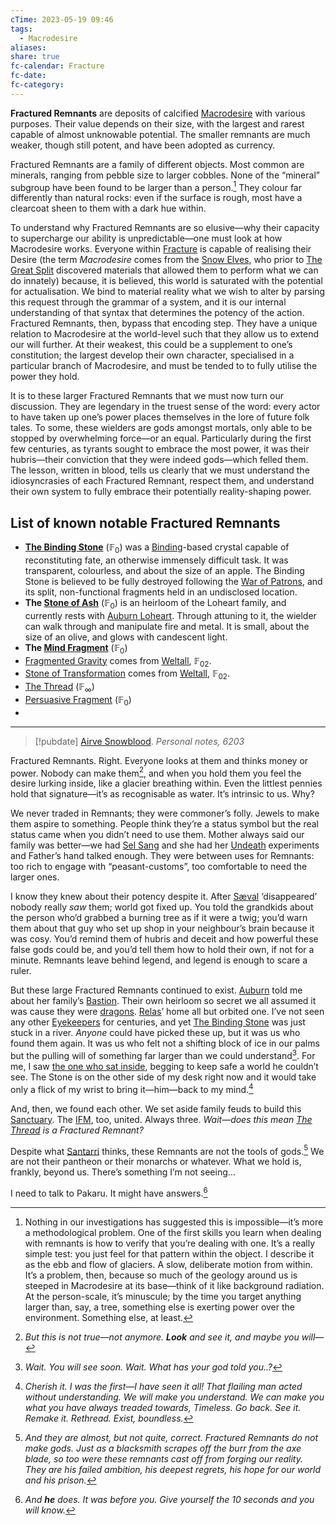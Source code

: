```yaml
---
cTime: 2023-05-19 09:46
tags:
  - Macrodesire
aliases: 
share: true
fc-calendar: Fracture
fc-date: 
fc-category: 
---
```

**Fractured Remnants** are deposits of calcified [Macrodesire](../Macrodesire.md) with various purposes. Their value depends on their size, with the largest and rarest capable of almost unknowable potential. The smaller remnants are much weaker, though still potent, and have been adopted as currency. 

Fractured Remnants are a family of different objects. Most common are minerals, ranging from pebble size to larger cobbles. None of the “mineral” subgroup have been found to be larger than a person.[^6]  They colour far differently than natural rocks: even if the surface is rough, most have a clearcoat sheen to them with a dark hue within. 

To understand why Fractured Remnants are so elusive—why their capacity to supercharge our ability is unpredictable—one must look at how Macrodesire works. Everyone within [Fracture](Fracture.md) is capable of realising their Desire (the term *Macrodesire* comes from the [Snow Elves](Snow%20Elves.md), who prior to [The Great Split](The%20Great%20Split.md) discovered materials that allowed them to perform what we can do innately) because, it is believed, this world is saturated with the potential for actualisation. We bind to material reality what we wish to alter by parsing this request through the grammar of a system, and it is our internal understanding of that syntax that determines the potency of the action. Fractured Remnants, then, bypass that encoding step. They have a unique relation to Macrodesire at the world-level such that they allow us to extend our will further. At their weakest, this could be a supplement to one’s constitution; the largest develop their own character, specialised in a particular branch of Macrodesire, and must be tended to to fully utilise the power they hold.

It is to these larger Fractured Remnants that we must now turn our discussion. They are legendary in the truest sense of the word: every actor to have taken up one’s power places themselves in the lore of future folk tales. To some, these wielders are gods amongst mortals, only able to be stopped by overwhelming force—or an equal. Particularly during the first few centuries, as tyrants sought to embrace the most power, it was their hubris—their conviction that they were indeed gods—which felled them. The lesson, written in blood, tells us clearly that we must understand the idiosyncrasies of each Fractured Remnant, respect them, and understand their own system to fully embrace their potentially reality-shaping power.

[^6]: Nothing in our investigations has suggested this is impossible—it’s more a methodological problem. One of the first skills you learn when dealing with remnants is how to verify that you’re dealing with one. It’s a really simple test: you just feel for that pattern within the object. I describe it as the ebb and flow of glaciers. A slow, deliberate motion from within. It’s a problem, then, because so much of the geology around us is steeped in Macrodesire at its base—think of it like background radiation. At the person-scale, it’s minuscule; by the time you target anything larger than, say, a tree, something else is exerting power over the environment. Something else, at least.
## List of known notable Fractured Remnants

- **[The Binding Stone](The%20Binding%20Stone.md)** ($\mathbb{F}_{0}$) was a [Binding](Binding.md)-based crystal capable of reconstituting fate, an otherwise immensely difficult task. It was transparent, colourless, and about the size of an apple. The Binding Stone is believed to be fully destroyed following the [War of Patrons](War%20of%20Patrons.md), and its split, non-functional fragments held in an undisclosed location.
- **The [Stone of Ash](Stone%20of%20Ash.md)** ($\mathbb{F}_{0}$) is an heirloom of the Loheart family, and currently rests with [Auburn Loheart](Auburn%20Loheart.md). Through attuning to it, the wielder can walk through and manipulate fire and metal. It is small, about the size of an olive, and glows with candescent light. 
- **The [Mind Fragment](Mind%20Fragment.md)** ($\mathbb{F}_{0}$)
- [Fragmented Gravity](Fragmented%20Gravity.md) comes from [Weltall](Weltall.md), $\mathbb{F}_{02}$. 
- [Stone of Transformation](Stone%20of%20Transformation.md) comes from [Weltall](Weltall.md), $\mathbb{F}_{02}$. 
- [The Thread](../../3%20History%20and%20Biographies/3.2%20Notable%20People/3.2.5%20Patrons/Pakaru.md) ($\mathbb{F}_{\infty}$) 
- [Persuasive Fragment](Persuasive%20Fragment.md) ($\mathbb{F}_{0}$)
- 

 ---


> [!pubdate] [Airve Snowblood](Airve%20Snowblood.md). *Personal notes, 6203*


Fractured Remnants. Right. Everyone looks at them and thinks money or power. Nobody can make them[^1], and when you hold them you feel the desire lurking inside, like a glacier breathing within. Even the littlest pennies hold that signature—it’s as recognisable as water. It’s intrinsic to us. Why?

We never traded in Remnants; they were commoner’s folly. Jewels to make them aspire to something. People think they’re a status symbol but the real status came when you didn’t need to use them. Mother always said our family was better—we had [Sel Sang](Sel%20Sang.md) and she had her [Undeath](../4.3%20Anomalies/Undeath.md) experiments and Father’s hand talked enough. They were between uses for Remnants: too rich to engage with “peasant-customs”, too comfortable to need the larger ones. 

I know they knew about their potency despite it. After [Sæval](S%C3%A6val%20Crasys.md) ‘disappeared’ nobody really *saw* them; world got fixed up. You told the grandkids about the person who’d grabbed a burning tree as if it were a twig; you’d warn them about that guy who set up shop in your neighbour’s brain because it was cosy. You’d remind them of hubris and deceit and how powerful these false gods could be, and you’d tell them how to hold their own, if not for a minute. Remnants leave behind legend, and legend is enough to scare a ruler.

But these large Fractured Remnants continued to exist. [Auburn](Auburn%20Loheart.md) told me about her family’s [Bastion](Bastion.md). Their own heirloom so secret we all assumed it was cause they were [dragons](Draconic%20Ancestry.md). [Relas](Relas.md)’ home all but orbited one. I’ve not seen any other [Eyekeepers](Eyekeeper.md) for centuries, and yet [The Binding Stone](The%20Binding%20Stone.md) was just stuck in a river. *Anyone* could have picked these up, but it was us who found them again. It was us who felt not a shifting block of ice in our palms but the pulling will of something far larger than we could understand[^2]. For me, I saw [the one who sat inside](Quantum.md), begging to keep safe a world he couldn’t see. The Stone is on the other side of my desk right now and it would take only a flick of my wrist to bring it—him—back to my mind.[^3] 

And, then, we found each other. We set aside family feuds to build this [Sanctuary](Sanctuary.md). The [IFM](IFM.md), too, united. Always three. *Wait—does this mean [The Thread](../../3%20History%20and%20Biographies/3.2%20Notable%20People/3.2.5%20Patrons/Pakaru.md) is a Fractured Remnant?* 

Despite what [Santarri](Santarri.md) thinks, these Remnants are not the tools of gods.[^4] We are not their pantheon or their monarchs or whatever. What we hold is, frankly, beyond us. There’s something I’m not seeing…

I need to talk to Pakaru. It might have answers.[^5]

[^1]: *But this is not true—not anymore. **Look** and see it, and maybe you will—*
[^2]: *Wait. You will see soon. Wait. What has your god told you..?*
[^3]: *Cherish it. I was the first—I have seen it all! That flailing man acted without understanding. We will make you understand. We can make you what you have always treaded towards, Timeless. Go back. See it. Remake it. Rethread. Exist, boundless.*
[^4]: *And they are almost, but not quite, correct. Fractured Remnants do not make gods. Just as a blacksmith scrapes off the burr from the axe blade, so too were these remnants cast off from forging our reality. They are his failed ambition, his deepest regrets, his hope for our world and his prison.*
[^5]: *And **he** does. It was before you. Give yourself the 10 seconds and you will know.*
